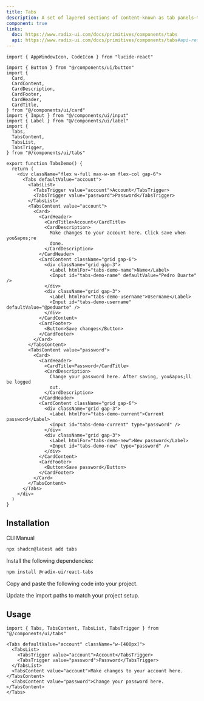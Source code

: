 ```yaml
---
title: Tabs
description: A set of layered sections of content—known as tab panels—that are displayed one at a time.
component: true
links:
  doc: https://www.radix-ui.com/docs/primitives/components/tabs
  api: https://www.radix-ui.com/docs/primitives/components/tabs#api-reference
---
```


```tsx
import { AppWindowIcon, CodeIcon } from "lucide-react"

import { Button } from "@/components/ui/button"
import {
  Card,
  CardContent,
  CardDescription,
  CardFooter,
  CardHeader,
  CardTitle,
} from "@/components/ui/card"
import { Input } from "@/components/ui/input"
import { Label } from "@/components/ui/label"
import {
  Tabs,
  TabsContent,
  TabsList,
  TabsTrigger,
} from "@/components/ui/tabs"

export function TabsDemo() {
  return (
    <div className="flex w-full max-w-sm flex-col gap-6">
      <Tabs defaultValue="account">
        <TabsList>
          <TabsTrigger value="account">Account</TabsTrigger>
          <TabsTrigger value="password">Password</TabsTrigger>
        </TabsList>
        <TabsContent value="account">
          <Card>
            <CardHeader>
              <CardTitle>Account</CardTitle>
              <CardDescription>
                Make changes to your account here. Click save when you&apos;re
                done.
              </CardDescription>
            </CardHeader>
            <CardContent className="grid gap-6">
              <div className="grid gap-3">
                <Label htmlFor="tabs-demo-name">Name</Label>
                <Input id="tabs-demo-name" defaultValue="Pedro Duarte" />
              </div>
              <div className="grid gap-3">
                <Label htmlFor="tabs-demo-username">Username</Label>
                <Input id="tabs-demo-username" defaultValue="@peduarte" />
              </div>
            </CardContent>
            <CardFooter>
              <Button>Save changes</Button>
            </CardFooter>
          </Card>
        </TabsContent>
        <TabsContent value="password">
          <Card>
            <CardHeader>
              <CardTitle>Password</CardTitle>
              <CardDescription>
                Change your password here. After saving, you&apos;ll be logged
                out.
              </CardDescription>
            </CardHeader>
            <CardContent className="grid gap-6">
              <div className="grid gap-3">
                <Label htmlFor="tabs-demo-current">Current password</Label>
                <Input id="tabs-demo-current" type="password" />
              </div>
              <div className="grid gap-3">
                <Label htmlFor="tabs-demo-new">New password</Label>
                <Input id="tabs-demo-new" type="password" />
              </div>
            </CardContent>
            <CardFooter>
              <Button>Save password</Button>
            </CardFooter>
          </Card>
        </TabsContent>
      </Tabs>
    </div>
  )
}

```

## Installation

<CodeTabs>

<TabsList>
  <TabsTrigger value="cli">CLI</TabsTrigger>
  <TabsTrigger value="manual">Manual</TabsTrigger>
</TabsList>
<TabsContent value="cli">

```bash
npx shadcn@latest add tabs
```

</TabsContent>

<TabsContent value="manual">

<Steps>

<Step>Install the following dependencies:</Step>

```bash
npm install @radix-ui/react-tabs
```

<Step>Copy and paste the following code into your project.</Step>

<ComponentSource name="tabs" title="components/ui/tabs.tsx" />

<Step>Update the import paths to match your project setup.</Step>

</Steps>

</TabsContent>

</CodeTabs>

## Usage

```tsx showLineNumbers
import { Tabs, TabsContent, TabsList, TabsTrigger } from "@/components/ui/tabs"
```

```tsx showLineNumbers
<Tabs defaultValue="account" className="w-[400px]">
  <TabsList>
    <TabsTrigger value="account">Account</TabsTrigger>
    <TabsTrigger value="password">Password</TabsTrigger>
  </TabsList>
  <TabsContent value="account">Make changes to your account here.</TabsContent>
  <TabsContent value="password">Change your password here.</TabsContent>
</Tabs>
```
